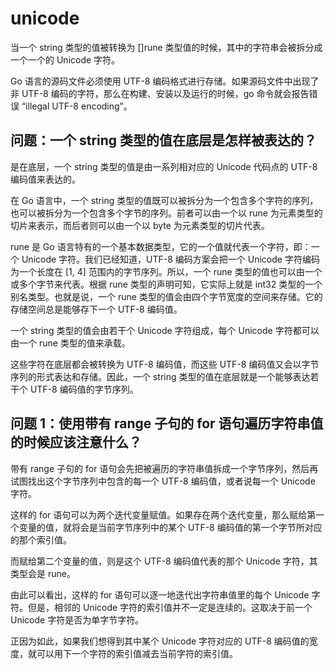 # unicode

当一个 string 类型的值被转换为 []rune 类型值的时候，其中的字符串会被拆分成一个一个的 Unicode 字符。

Go 语言的源码文件必须使用 UTF-8 编码格式进行存储。如果源码文件中出现了非 UTF-8 编码的字符，那么在构建、安装以及运行的时候，go 命令就会报告错误 “illegal UTF-8 encoding”。

## 问题：一个 string 类型的值在底层是怎样被表达的？

是在底层，一个 string 类型的值是由一系列相对应的 Unicode 代码点的 UTF-8 编码值来表达的。

在 Go 语言中，一个 string 类型的值既可以被拆分为一个包含多个字符的序列，也可以被拆分为一个包含多个字节的序列。前者可以由一个以 rune 为元素类型的切片来表示，而后者则可以由一个以 byte 为元素类型的切片代表。

rune 是 Go 语言特有的一个基本数据类型，它的一个值就代表一个字符，即：一个 Unicode 字符。我们已经知道，UTF-8 编码方案会把一个 Unicode 字符编码为一个长度在 [1, 4] 范围内的字节序列。所以，一个 rune 类型的值也可以由一个或多个字节来代表。根据 rune 类型的声明可知，它实际上就是 int32 类型的一个别名类型。也就是说，一个 rune 类型的值会由四个字节宽度的空间来存储。它的存储空间总是能够存下一个 UTF-8 编码值。

一个 string 类型的值会由若干个 Unicode 字符组成，每个 Unicode 字符都可以由一个 rune 类型的值来承载。

这些字符在底层都会被转换为 UTF-8 编码值，而这些 UTF-8 编码值又会以字节序列的形式表达和存储。因此，一个 string 类型的值在底层就是一个能够表达若干个 UTF-8 编码值的字节序列。

## 问题 1：使用带有 range 子句的 for 语句遍历字符串值的时候应该注意什么？

带有 range 子句的 for 语句会先把被遍历的字符串值拆成一个字节序列，然后再试图找出这个字节序列中包含的每一个 UTF-8 编码值，或者说每一个 Unicode 字符。

这样的 for 语句可以为两个迭代变量赋值。如果存在两个迭代变量，那么赋给第一个变量的值，就将会是当前字节序列中的某个 UTF-8 编码值的第一个字节所对应的那个索引值。

而赋给第二个变量的值，则是这个 UTF-8 编码值代表的那个 Unicode 字符，其类型会是 rune。

由此可以看出，这样的 for 语句可以逐一地迭代出字符串值里的每个 Unicode 字符。但是，相邻的 Unicode 字符的索引值并不一定是连续的。这取决于前一个 Unicode 字符是否为单字节字符。

正因为如此，如果我们想得到其中某个 Unicode 字符对应的 UTF-8 编码值的宽度，就可以用下一个字符的索引值减去当前字符的索引值。
